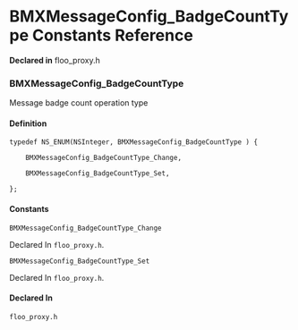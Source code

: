 # BMXMessageConfig_BadgeCountType Constants Reference

  **Declared in** floo_proxy.h  

### BMXMessageConfig_BadgeCountType

Message badge count operation type

#### Definition
    typedef NS_ENUM(NSInteger, BMXMessageConfig_BadgeCountType ) {   
        
        BMXMessageConfig_BadgeCountType_Change,
        
        BMXMessageConfig_BadgeCountType_Set,
        
    };

#### Constants

<a name="" title="BMXMessageConfig_BadgeCountType_Change"></a><code>BMXMessageConfig_BadgeCountType_Change</code>

   Declared In `floo_proxy.h`.

<a name="" title="BMXMessageConfig_BadgeCountType_Set"></a><code>BMXMessageConfig_BadgeCountType_Set</code>

   Declared In `floo_proxy.h`.

#### Declared In
`floo_proxy.h`

